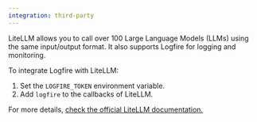 ```yaml
---
integration: third-party
---
```


LiteLLM allows you to call over 100 Large Language Models (LLMs) using the same input/output format. It also supports Logfire for logging and monitoring.

To integrate Logfire with LiteLLM:

1. Set the `LOGFIRE_TOKEN` environment variable.
2. Add `logfire` to the callbacks of LiteLLM.

For more details, [check the official LiteLLM documentation.](https://docs.litellm.ai/docs/observability/logfire_integration)
